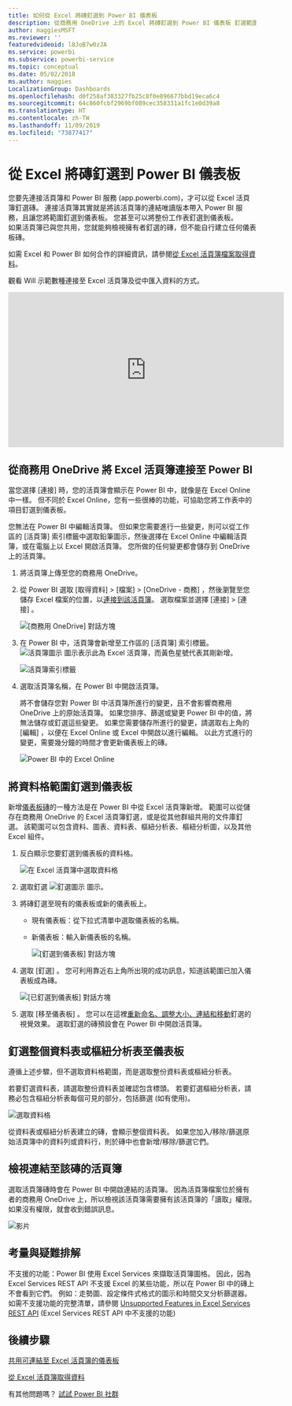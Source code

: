 ```yaml
---
title: 如何從 Excel 將磚釘選到 Power BI 儀表板
description: 從商務用 OneDrive 上的 Excel 將磚釘選到 Power BI 儀表板 釘選範圍、圖表、資料表
author: maggiesMSFT
ms.reviewer: ''
featuredvideoid: l8JoB7w0zJA
ms.service: powerbi
ms.subservice: powerbi-service
ms.topic: conceptual
ms.date: 05/02/2018
ms.author: maggies
LocalizationGroup: Dashboards
ms.openlocfilehash: d0f258af383327fb25c8f0e896677bbd19eca6c4
ms.sourcegitcommit: 64c860fcbf2969bf089cec358331a1fc1e0d39a8
ms.translationtype: HT
ms.contentlocale: zh-TW
ms.lasthandoff: 11/09/2019
ms.locfileid: "73877417"
---
```

# <a name="pin-a-tile-to-a-power-bi-dashboard-from-excel"></a>從 Excel 將磚釘選到 Power BI 儀表板
您要先連接活頁簿和 Power BI 服務 (app.powerbi.com)，才可以從 Excel 活頁簿釘選磚。 連接活頁簿其實就是將該活頁簿的連結唯讀版本帶入 Power BI 服務，且讓您將範圍釘選到儀表板。 您甚至可以將整份工作表釘選到儀表板。  
如果活頁簿已與您共用，您就能夠檢視擁有者釘選的磚，但不能自行建立任何儀表板磚。 

如需 Excel 和 Power BI 如何合作的詳細資訊，請參閱[從 Excel 活頁簿檔案取得資料](https://go.microsoft.com/fwlink/?LinkID=521962)。

觀看 Will 示範數種連接至 Excel 活頁簿及從中匯入資料的方式。

<iframe width="560" height="315" src="https://www.youtube.com/embed/l8JoB7w0zJA" frameborder="0" allowfullscreen></iframe>

## <a name="connect-your-excel-workbook-from-onedrive-for-business-to-power-bi"></a>從商務用 OneDrive 將 Excel 活頁簿連接至 Power BI
當您選擇 [連接]  時，您的活頁簿會顯示在 Power BI 中，就像是在 Excel Online 中一樣。 但不同於 Excel Online，您有一些很棒的功能，可協助您將工作表中的項目釘選到儀表板。

您無法在 Power BI 中編輯活頁簿。 但如果您需要進行一些變更，則可以從工作區的 [活頁簿]  索引標籤中選取鉛筆圖示，然後選擇在 Excel Online 中編輯活頁簿，或在電腦上以 Excel 開啟活頁簿。 您所做的任何變更都會儲存到 OneDrive 上的活頁簿。

1. 將活頁簿上傳至您的商務用 OneDrive。

2. 從 Power BI 選取 [取得資料] > [檔案] > [OneDrive - 商務]  ，然後瀏覽至您儲存 Excel 檔案的位置，以[連接到該活頁簿](service-excel-workbook-files.md)。 選取檔案並選擇 [連接] > [連接]  。

    ![[商務用 OneDrive] 對話方塊](media/service-dashboard-pin-tile-from-excel/power-bi-connect.png)

3. 在 Power BI 中，活頁簿會新增至工作區的 [活頁簿]  索引標籤。  ![活頁簿圖示](media/service-dashboard-pin-tile-from-excel/pbi_workbookicon.png) 圖示表示此為 Excel 活頁簿，而黃色星號代表其剛新增。
    
    ![活頁簿索引標籤](media/service-dashboard-pin-tile-from-excel/power-bi-workbooks.png)
4. 選取活頁簿名稱，在 Power BI 中開啟活頁簿。

    將不會儲存您對 Power BI 中活頁簿所進行的變更，且不會影響商務用 OneDrive 上的原始活頁簿。 如果您排序、篩選或變更 Power BI 中的值，將無法儲存或釘選這些變更。 如果您需要儲存所進行的變更，請選取右上角的 [編輯]  ，以便在 Excel Online 或 Excel 中開啟以進行編輯。 以此方式進行的變更，需要幾分鐘的時間才會更新儀表板上的磚。
   
    ![Power BI 中的 Excel Online](media/service-dashboard-pin-tile-from-excel/power-bi-opened.png)

## <a name="pin-a-range-of-cells-to-a-dashboard"></a>將資料格範圍釘選到儀表板
新增[儀表板磚](consumer/end-user-tiles.md)的一種方法是在 Power BI 中從 Excel 活頁簿新增。 範圍可以從儲存在商務用 OneDrive 的 Excel 活頁簿釘選，或是從其他群組共用的文件庫釘選。 該範圍可以包含資料、圖表、資料表、樞紐分析表、樞紐分析圖，以及其他 Excel 組件。

1. 反白顯示您要釘選到儀表板的資料格。
   
    ![在 Excel 活頁簿中選取資料格](media/service-dashboard-pin-tile-from-excel/pbi_selectrange.png)
2. 選取釘選 ![釘選圖示](media/service-dashboard-pin-tile-from-excel/pbi_pintile_small.png) 圖示。 
3. 將磚釘選至現有的儀表板或新的儀表板上。 
   
   * 現有儀表板：從下拉式清單中選取儀表板的名稱。
   * 新儀表板：輸入新儀表板的名稱。
   
     ![[釘選到儀表板] 對話方塊](media/service-dashboard-pin-tile-from-excel/pbi_dashdialog1.png)
4. 選取 [釘選]  。 您可利用靠近右上角所出現的成功訊息，知道該範圍已加入儀表板成為磚。 
   
    ![[已釘選到儀表板] 對話方塊](media/service-dashboard-pin-tile-from-excel/power-bi-go-to-dashboard.png)
5. 選取 [移至儀表板]  。 您可以在這裡[重新命名、調整大小、連結和移動](service-dashboard-edit-tile.md)釘選的視覺效果。 選取釘選的磚預設會在 Power BI 中開啟活頁簿。

## <a name="pin-an-entire-table-or-pivottable-to-a-dashboard"></a>釘選整個資料表或樞紐分析表至儀表板
遵循上述步驟，但不選取資料格範圍，而是選取整份資料表或樞紐分析表。

若要釘選資料表，請選取整份資料表並確認包含標頭。  若要釘選樞紐分析表，請務必包含樞紐分析表每個可見的部分，包括篩選 (如有使用)。

 ![選取資料格](media/service-dashboard-pin-tile-from-excel/pbi_selecttable.png)

從資料表或樞紐分析表建立的磚，會顯示整個資料表。  如果您加入/移除/篩選原始活頁簿中的資料列或資料行，則於磚中也會新增/移除/篩選它們。

## <a name="view-the-workbook-linked-to-the-tile"></a>檢視連結至該磚的活頁簿
選取活頁簿磚時會在 Power BI 中開啟連結的活頁簿。 因為活頁簿檔案位於擁有者的商務用 OneDrive 上，所以檢視該活頁簿需要擁有該活頁簿的「讀取」權限。 如果沒有權限，就會收到錯誤訊息。  

 ![影片](media/service-dashboard-pin-tile-from-excel/pin-from-excel.gif)

## <a name="considerations-and-troubleshooting"></a>考量與疑難排解
不支援的功能：Power BI 使用 Excel Services 來擷取活頁簿圖格。 因此，因為 Excel Services REST API 不支援 Excel 的某些功能，所以在 Power BI 中的磚上不會看到它們。 例如：走勢圖、設定條件式格式的圖示和時間交叉分析篩選器。 如需不支援功能的完整清單，請參閱 [Unsupported Features in Excel Services REST API](https://msdn.microsoft.com/library/office/ff394477.aspx) (Excel Services REST API 中不支援的功能)

## <a name="next-steps"></a>後續步驟
[共用可連結至 Excel 活頁簿的儀表板](service-share-dashboard-that-links-to-excel-onedrive.md)

[從 Excel 活頁簿取得資料](service-excel-workbook-files.md)

有其他問題嗎？ [試試 Power BI 社群](https://community.powerbi.com/)


